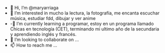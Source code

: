- 👋 Hi, I’m @maryarriaga
- 👀 I’m interested in  mucho  la lectura,  la fotografía, me encanta escuchar música, estudiar fdd, dibujar y  ver anime
- -🌱 I’m currently learning  a  programar, estoy en un programa llamado Chicas en tecnología (CET), terminando mi ultimo año de la secundaria y aprendiendo inglés y francés.
- 💞️ I’m looking to collaborate on ...
- 📫 How to reach me ...

<!---
maryarriaga/maryarriaga is a ✨ special ✨ repository because its `README.md` (this file) appears on your GitHub profile.
You can click the Preview link to take a look at your changes.
--->

